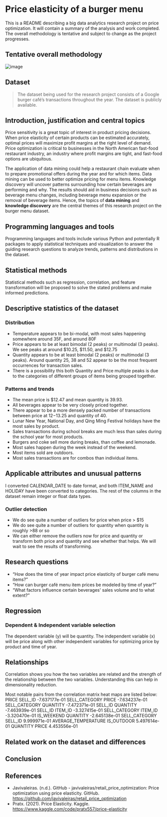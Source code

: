 # Price elasticity of a burger menu

This is a README describing a big data analytics research project on price optimization. It will contain a summary of the analysis and work completed. The overall methodology is tentative and subject to change as the project progresses.

## Tentative overall methodology

![image](https://github.com/ewfruitcake/burgerpricing/assets/71989699/6ce6fa39-a800-4356-a478-3a9670de3da2)

## Dataset

> The dataset being used for the research project consists of a Google burger café’s transactions throughout the year. The dataset is publicly available.

## Introduction, justification and central topics

Price sensitivity is a great topic of interest in product pricing decisions. When price elasticity of certain products can be estimated accurately, optimal prices will maximize profit margins at the right level of demand. Price optimization is critical to businesses in the North American fast-food restaurant industry, an industry where profit margins are tight, and fast-food options are ubiquitous.

The application of data mining could help a restaurant chain evaluate when to prepare promotional offers during the year and for which items. 
Data mining can be used to better optimize pricing for menu items. 
Knowledge discovery will uncover patterns surrounding how certain beverages are performing and why. 
The results should aid in business decisions such as beverage menu changes, including beverage menu expansion or the removal of beverage items.
Hence, the topics of **data mining** and **knowledge discovery** are the central themes of this research project on the burger menu dataset.

## Programming languages and tools
Programming languages and tools include various Python and potentially R packages to apply statistical techniques and visualization to answer the guiding research questions to analyze trends, patterns and distributions in the dataset.

## Statistical methods
Statistical methods such as regression, correlation, and feature transformation will be proposed to solve the stated problems and make informed predictions. 

## Descriptive statistics of the dataset

### Distribution
- Temperature appears to be bi-modal, with most sales happening somewhere around 35F, and around 80F
- Price appears to be at least bimodal (2 peaks) or multimodal (3 peaks). We see peaks at around $10.25, $11.50, and $12.75
- Quantity appears to be at least bimodal (2 peaks) or multimodal (3 peaks). Around quantity 25, 38 and 52 appear to be the most frequent occurrences for transaction sales.
- There is a possibility this both Quantity and Price multiple peaks is due to the categories of different groups of items being grouped together.

### Patterns and trends
- The mean price is $12.47 and mean quantity is 39.93.
- All beverages appear to be very closely priced together.
- There appear to be a more densely packed number of transactions between price at $12-$13.25 and quantity of 40.
- Lunar New Year, National Day, and Qing Ming Festival holidays have the most sales by product.
- Sales transactions during school breaks are much less than sales during the school year for most products. 
- Burgers and coke sell more during breaks, than coffee and lemonade.
- Most sales happen during the week instead of the weekend.
- Most items sold are outdoors.
- Most sales transactions are for combos than individual items.

## Applicable attributes and unusual patterns
I converted CALENDAR_DATE to date format, and both ITEM_NAME and HOLIDAY have been converted to categories. The rest of the columns in the dataset remain integer or float data types.


### Outlier detection
- We do see quite a number of outliers for price when price > $15
- We do see quite a number of outliers for quantity when quantity is roughly >88 or so
- We can either remove the outliers now for price and quantity or transform both price and quantity and see whether that helps. We will wait to see the results of transforming.

## Research questions
- “How does the time of year impact price elasticity of burger café menu items?” 
- “How can burger café menu item prices be modeled by time of year?” 
- “What factors influence certain beverages' sales volume and to what extent?”

## Regression
### Dependent & Independent variable selection
The dependent variable (y) will be quantity. The independent variable (x) will be price along with other independent variables for optimizing price by product and time of year.

## Relationships 
Correlation shows you how the two variables are related and the strength of the relationship between the two variables. Understanding this can help in dimensionality reduction.

Most notable pairs from the correlation matrix heat maps are listed below:
PRICE                SELL_ID               			-7.637177e-01
SELL_CATEGORY        PRICE                 		-7.634237e-01
SELL_CATEGORY        QUANTITY              		-7.472371e-01
SELL_ID              QUANTITY              		-7.463939e-01
SELL_ID              ITEM_ID               			-3.327415e-01
SELL_CATEGORY        ITEM_ID               		-3.320470e-01
IS_WEEKEND           QUANTITY              		-2.645138e-01
SELL_CATEGORY        SELL_ID                		  9.999971e-01
AVERAGE_TEMPERATURE    IS_OUTDOOR            	  5.497614e-01
QUANTITY             PRICE                  		  4.453556e-01

## Related work on the dataset and differences

## Conclusion

## References
- Javivaleiras. (n.d.). GitHub - javivaleiras/retail_price_optimization: Price optimization using price elasticity. GitHub. https://github.com/javivaleiras/retail_price_optimization
- Pratx. (2021). Price Elasticity. Kaggle. https://www.kaggle.com/code/pratx557/price-elasticity

